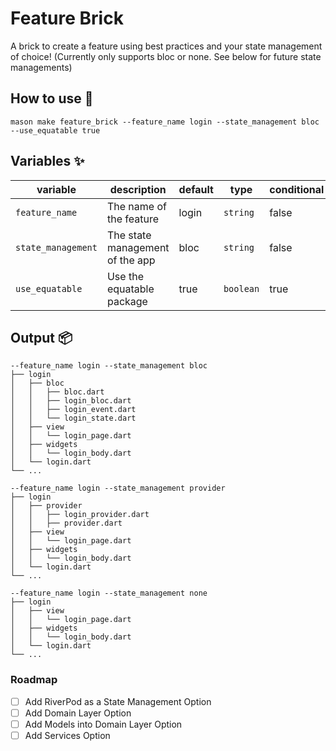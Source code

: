 # Feature Brick

A brick to create a feature using best practices and your state management of choice! (Currently only supports bloc or none. See below for future state managements)

## How to use 🚀

```
mason make feature_brick --feature_name login --state_management bloc --use_equatable true
```

## Variables ✨

| variable           | description                     | default | type      | conditional | when       |
| ------------------ | ------------------------------- | ------- | --------- | ----------- | ---------- |
| `feature_name`     | The name of the feature         | login   | `string`  | false       | N/A        |
| `state_management` | The state management of the app | bloc    | `string`  | false       | N/A        |
| `use_equatable`    | Use the equatable package       | true    | `boolean` | true        | Using Bloc |

## Output 📦

```
--feature_name login --state_management bloc
├── login
│   ├── bloc
│   │   ├── bloc.dart
│   │   ├── login_bloc.dart
│   │   ├── login_event.dart
│   │   └── login_state.dart
│   ├── view
│   │   └── login_page.dart
│   ├── widgets
│   │   └── login_body.dart
│   └── login.dart
└── ...
```

```
--feature_name login --state_management provider
├── login
│   ├── provider
│   │   ├── login_provider.dart
│   │   ├── provider.dart
│   ├── view
│   │   └── login_page.dart
│   ├── widgets
│   │   └── login_body.dart
│   └── login.dart
└── ...
```

```
--feature_name login --state_management none
├── login
│   ├── view
│   │   └── login_page.dart
│   ├── widgets
│   │   └── login_body.dart
│   └── login.dart
└── ...
```

### Roadmap

- [ ] Add RiverPod as a State Management Option
- [ ] Add Domain Layer Option
- [ ] Add Models into Domain Layer Option
- [ ] Add Services Option
